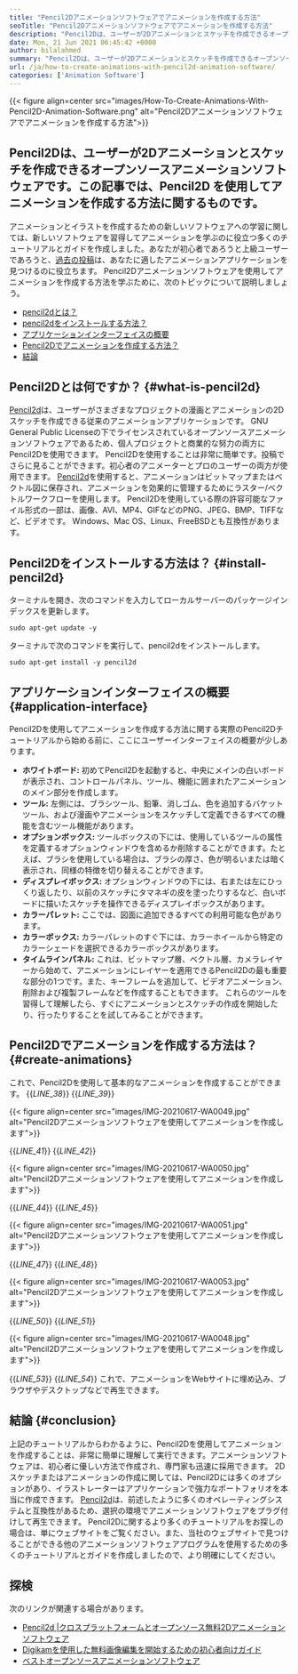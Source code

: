 ```yaml
---
title: "Pencil2Dアニメーションソフトウェアでアニメーションを作成する方法" 
seoTitle: "Pencil2Dアニメーションソフトウェアでアニメーションを作成する方法" 
description: "Pencil2Dは、ユーザーが2Dアニメーションとスケッチを作成できるオープンソースアニメーションソフトウェアです。この記事では、Pencil2Dを使用してアニメーションを作成する方法に関するものです。" 
date: Mon, 21 Jun 2021 06:45:42 +0000
author: bilalahmed
summary: "Pencil2Dは、ユーザーが2Dアニメーションとスケッチを作成できるオープンソースアニメーションソフトウェアです。この記事では、Pencil2Dを使用してアニメーションを作成する方法に関するものです。" 
url: /ja/how-to-create-animations-with-pencil2d-animation-software/
categories: ['Animation Software']
---
```


{{< figure align=center src="images/How-To-Create-Animations-With-Pencil2D-Animation-Software.png" alt="Pencil2Dアニメーションソフトウェアでアニメーションを作成する方法">}}


## **Pencil2Dは、ユーザーが2Dアニメーションとスケッチを作成できるオープンソースアニメーションソフトウェアです。この記事では、Pencil2D** を使用してアニメーションを作成する方法に関するものです。
アニメーションとイラストを作成するための新しいソフトウェアへの学習に関しては、新しいソフトウェアを習得してアニメーションを学ぶのに役立つ多くのチュートリアルとガイドを作成しました。あなたが初心者であろうと上級ユーザーであろうと、[過去の投稿][1]は、あなたに適したアニメーションアプリケーションを見つけるのに役立ちます。 Pencil2Dアニメーションソフトウェアを使用してアニメーションを作成する方法を学ぶために、次のトピックについて説明しましょう。
  * [pencil2dとは？][2]
  * [pencil2dをインストールする方法？][3]
  * [アプリケーションインターフェイスの概要][4]
  * [Pencil2Dでアニメーションを作成する方法？][5]
  * [結論][6]

## Pencil2Dとは何ですか？ {#what-is-pencil2d}

[Pencil2d][7]は、ユーザーがさまざまなプロジェクトの漫画とアニメーションの2Dスケッチを作成できる従来のアニメーションアプリケーションです。 GNU General Public Licenseの下でライセンスされているオープンソースアニメーションソフトウェアであるため、個人プロジェクトと商業的な努力の両方にPencil2Dを使用できます。 Pencil2Dを使用することは非常に簡単です。投稿でさらに見ることができます。初心者のアニメーターとプロのユーザーの両方が使用できます。
[Pencil2d][7]を使用すると、アニメーションはビットマップまたはベクトル図に保存され、アニメーションを効果的に管理するためにラスター/ベクトルワークフローを使用します。 Pencil2Dを使用している際の許容可能なファイル形式の一部は、画像、AVI、MP4、GIFなどのPNG、JPEG、BMP、TIFFなど、ビデオです。 Windows、Mac OS、Linux、FreeBSDとも互換性があります。

## Pencil2Dをインストールする方法は？ {#install-pencil2d}

ターミナルを開き、次のコマンドを入力してローカルサーバーのパッケージインデックスを更新します。
```
sudo apt-get update -y

```
ターミナルで次のコマンドを実行して、pencil2dをインストールします。
```
sudo apt-get install -y pencil2d

```

## アプリケーションインターフェイスの概要 {#application-interface}

Pencil2Dを使用してアニメーションを作成する方法に関する実際のPencil2Dチュートリアルから始める前に、ここにユーザーインターフェイスの概要が少しあります。
* **ホワイトボード:**  初めてPencil2Dを起動すると、中央にメインの白いボードが表示され、コントロールパネル、ツール、機能に囲まれたアニメーションのメイン部分を作成します。
* **ツール:**  左側には、ブラシツール、鉛筆、消しゴム、色を追加するバケットツール、および漫画やアニメーションをスケッチして定義できるすべての機能を含むツール機能があります。
* **オプションボックス:**  ツールボックスの下には、使用しているツールの属性を定義するオプションウィンドウを含めるか削除することができます。たとえば、ブラシを使用している場合は、ブラシの厚さ、色が明るいまたは暗く表示され、同様の特徴を切り替えることができます。
* **ディスプレイボックス:**  オプションウィンドウの下には、右または左にひっくり返したり、以前のスケッチにタマネギの皮を塗ったりするなど、白いボードに描いたスケッチを操作できるディスプレイボックスがあります。
* **カラーパレット:**  ここでは、図面に追加できるすべての利用可能な色があります。
* **カラーボックス:**  カラーパレットのすぐ下には、カラーホイールから特定のカラーシェードを選択できるカラーボックスがあります。
* **タイムラインパネル:**  これは、ビットマップ層、ベクトル層、カメラレイヤーから始めて、アニメーションにレイヤーを適用できるPencil2Dの最も重要な部分の1つです。また、キーフレームを追加して、ビデオアニメーション、削除および複製フレームなどを作成することもできます。
これらのツールを習得して理解したら、すぐにアニメーションとスケッチの作成を開始したり、行ったりすることを試してみることができます。

## Pencil2Dでアニメーションを作成する方法は？ {#create-animations}

これで、Pencil2Dを使用して基本的なアニメーションを作成することができます。
{{_LINE_38_}}
{{_LINE_39_}}

{{< figure align=center src="images/IMG-20210617-WA0049.jpg" alt="Pencil2Dアニメーションソフトウェアを使用してアニメーションを作成します">}}

{{_LINE_41_}}
{{_LINE_42_}}

{{< figure align=center src="images/IMG-20210617-WA0050.jpg" alt="Pencil2Dアニメーションソフトウェアを使用してアニメーションを作成します">}}

{{_LINE_44_}}
{{_LINE_45_}}

{{< figure align=center src="images/IMG-20210617-WA0051.jpg" alt="Pencil2Dアニメーションソフトウェアを使用してアニメーションを作成します">}}

{{_LINE_47_}}
{{_LINE_48_}}

{{< figure align=center src="images/IMG-20210617-WA0053.jpg" alt="Pencil2Dアニメーションソフトウェアを使用してアニメーションを作成します">}}

{{_LINE_50_}}
{{_LINE_51_}}

{{< figure align=center src="images/IMG-20210617-WA0048.jpg" alt="Pencil2Dアニメーションソフトウェアを使用してアニメーションを作成します">}}

{{_LINE_53_}}
{{_LINE_54_}}
これで、アニメーションをWebサイトに埋め込み、ブラウザやデスクトップなどで再生できます。

## 結論 {#conclusion}

上記のチュートリアルからわかるように、Pencil2Dを使用してアニメーションを作成することは、非常に簡単に理解して実行できます。アニメーションソフトウェアは、初心者に優しい方法で作成され、専門家も迅速に採用できます。 2Dスケッチまたはアニメーションの作成に関しては、Pencil2Dには多くのオプションがあり、イラストレーターはアプリケーションで強力なポートフォリオを本当に作成できます。
[Pencil2d][7]は、前述したように多くのオペレーティングシステムと互換性があるため、選択の環境でアニメーションソフトウェアをプラグ付けして再生できます。 Pencil2Dに関するより多くのチュートリアルをお探しの場合は、単にウェブサイトをご覧ください。また、当社のウェブサイトで見つけることができる他のアニメーションソフトウェアプログラムを使用するための多くのチュートリアルとガイドを作成しましたので、より明確にしてください。

## 探検
次のリンクが関連する場合があります。
  * [Pencil2d |クロスプラットフォームとオープンソース無料2Dアニメーションソフトウェア][7]
  * [Digikamを使用した無料画像編集を開始するための初心者向けガイド][8]
  * [ベストオープンソースアニメーションソフトウェア][9]



[1]: https://blog.containerize.com/
[2]: #what-is-pencil2d
[3]: #install-pencil2d
[4]: #application-interface
[5]: #create-animations
[6]: #conclusion
[7]: https://products.containerize.com/animation-software/pencil2d/
[8]: https://blog.containerize.com/animation-software/beginners-guide-to-start-free-image-editing-using-digikam/
[9]: https://products.containerize.com/animation-software/
